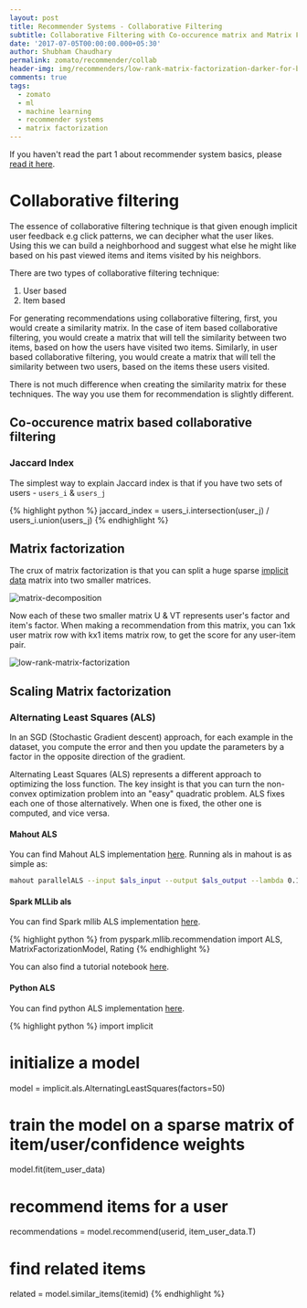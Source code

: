 ```yaml
---
layout: post
title: Recommender Systems - Collaborative Filtering
subtitle: Collaborative Filtering with Co-occurence matrix and Matrix Factorization
date: '2017-07-05T00:00:00.000+05:30'
author: Shubham Chaudhary
permalink: zomato/recommender/collab
header-img: img/recommenders/low-rank-matrix-factorization-darker-for-bg.png
comments: true
tags:
  - zomato
  - ml
  - machine learning
  - recommender systems
  - matrix factorization
---
```


If you haven't read the part 1 about recommender system basics, please [read it here][overview-post].

# Collaborative filtering
The essence of collaborative filtering technique is that given enough implicit user feedback e.g click patterns, we can decipher what the user likes. Using this we can build a neighborhood and suggest what else he might like based on his past viewed items and items visited by his neighbors.

There are two types of collaborative filtering technique:
1. User based
2. Item based

For generating recommendations using collaborative filtering, first, you would create a similarity matrix.
In the case of item based collaborative filtering, you would create a matrix that will tell the similarity between two items, based on how the users have visited two items.
Similarly, in user based collaborative filtering, you would create a matrix that will tell the similarity between two users, based on the items these users visited.

There is not much difference when creating the similarity matrix for these techniques.
The way you use them for recommendation is slightly different.

## Co-occurence matrix based collaborative filtering

### Jaccard Index

The simplest way to explain Jaccard index is that if you have two sets of users - `users_i` & `users_j`

{% highlight python %}
jaccard_index = users_i.intersection(user_j) / users_i.union(users_j)
{% endhighlight %}


## Matrix factorization
The crux of matrix factorization is that you can split a huge sparse [implicit data][implicit-data] matrix into two smaller matrices.

![matrix-decomposition][matrix-decomposition]

Now each of these two smaller matrix U & VT represents user's factor and item's factor. When making a recommendation from this matrix, you can 1xk user matrix row with kx1 items matrix row, to get the score for any user-item pair.

![low-rank-matrix-factorization][low-rank-matrix-factorization]


## Scaling Matrix factorization

### Alternating Least Squares (ALS)
In an SGD (Stochastic Gradient descent) approach, for each example in the dataset, you compute the error and then you update the parameters by a factor in the opposite direction of the gradient.

Alternating Least Squares (ALS) represents a different approach to optimizing the loss function. The key insight is that you can turn the non-convex optimization problem into an "easy" quadratic problem. ALS fixes each one of those alternatively. When one is fixed, the other one is computed, and vice versa.

#### Mahout ALS
You can find Mahout ALS implementation [here][mahout-als].
Running als in mahout is as simple as:

```bash
mahout parallelALS --input $als_input --output $als_output --lambda 0.1 --implicitFeedback true --alpha 0.8 --numFeatures 2 --numIterations 5  --numThreadsPerSolver 1 --tempDir tmp
```

#### Spark MLLib als
You can find Spark mllib ALS implementation [here][spark-mllib-als].

{% highlight python %}
from pyspark.mllib.recommendation import ALS, MatrixFactorizationModel, Rating
{% endhighlight %}

You can also find a tutorial notebook [here][spark-mllib-tuitorial].

#### Python ALS
You can find python ALS implementation [here][implicit-github].

{% highlight python %}
import implicit
# initialize a model
model = implicit.als.AlternatingLeastSquares(factors=50)
# train the model on a sparse matrix of item/user/confidence weights
model.fit(item_user_data)
# recommend items for a user
recommendations = model.recommend(userid, item_user_data.T)
# find related items
related = model.similar_items(itemid)
{% endhighlight %}


[overview-post]: {{site_url}}/zomato/recommender/overview
[implicit-data]: {{site_url}}/zomato/recommender/overview#implicit-feedback
[matrix-decomposition]:  {{site.baseurl}}/img/recommenders/matrix-decomposition.png
[low-rank-matrix-factorization]: {{site.baseurl}}/img/recommenders/low-rank-matrix-factorization.png
[mahout-als]: https://mahout.apache.org/users/recommender/intro-als-hadoop.html
[spark-mllib-als]: https://spark.apache.org/docs/latest/mllib-collaborative-filtering.html
[spark-mllib-tuitorial]: https://databricks-training.s3.amazonaws.com/movie-recommendation-with-mllib.html
[implicit-github]: https://github.com/benfred/implicit

